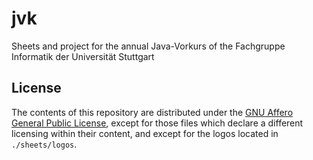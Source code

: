 # jvk
Sheets and project for the annual Java-Vorkurs of the Fachgruppe Informatik der Universität Stuttgart

## License

The contents of this repository are distributed under the
[GNU Affero General Public License](./LICENSE), except for those files which
declare a different licensing within their content, and except for the logos
located in `./sheets/logos`.
